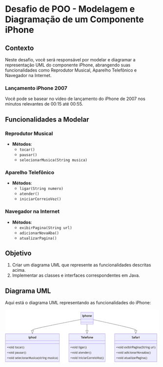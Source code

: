 # Desafio de POO - Modelagem e Diagramação de um Componente iPhone

## Contexto

Neste desafio, você será responsável por modelar e diagramar a representação UML do componente iPhone, abrangendo suas funcionalidades como Reprodutor Musical, Aparelho Telefônico e Navegador na Internet.

### Lançamento iPhone 2007

Você pode se basear no vídeo de lançamento do iPhone de 2007 nos minutos relevantes de 00:15 até 00:55.

## Funcionalidades a Modelar

### Reprodutor Musical
- **Métodos**:
  - `tocar()`
  - `pausar()`
  - `selecionarMusica(String musica)`

### Aparelho Telefônico
- **Métodos**:
  - `ligar(String numero)`
  - `atender()`
  - `iniciarCorreioVoz()`

### Navegador na Internet
- **Métodos**:
  - `exibirPagina(String url)`
  - `adicionarNovaAba()`
  - `atualizarPagina()`

## Objetivo

1. Criar um diagrama UML que represente as funcionalidades descritas acima.
2. Implementar as classes e interfaces correspondentes em Java.

## Diagrama UML

Aqui está o diagrama UML representando as funcionalidades do iPhone:

![](./src/images/uml.png)